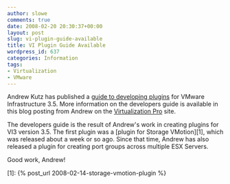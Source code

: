 ```yaml
---
author: slowe
comments: true
date: 2008-02-20 20:30:37+00:00
layout: post
slug: vi-plugin-guide-available
title: VI Plugin Guide Available
wordpress_id: 637
categories: Information
tags:
- Virtualization
- VMware
---
```


Andrew Kutz has published a [guide to developing plugins](http://itknowledgeexchange.techtarget.com/virtualization-pro/vmware-infrastructure-35-plugin-and-extension-programming-guide/) for VMware Infrastructure 3.5. More information on the developers guide is available in this blog posting from Andrew on the [Virtualization Pro](http://itknowledgeexchange.techtarget.com/virtualization-pro/) site.

The developers guide is the result of Andrew's work in creating plugins for VI3 version 3.5. The first plugin was a [plugin for Storage VMotion][1], which was released about a week or so ago. Since that time, Andrew has also released a plugin for creating port groups across multiple ESX Servers.

Good work, Andrew!

[1]: {% post_url 2008-02-14-storage-vmotion-plugin %}
